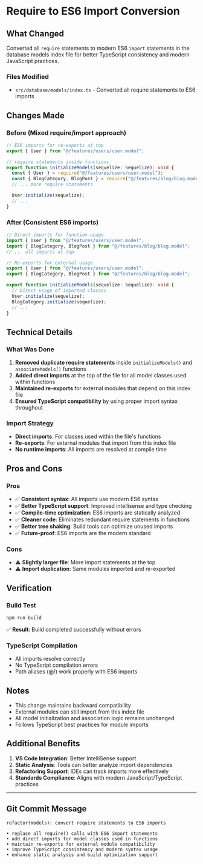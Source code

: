 # Require to ES6 Import Conversion

## What Changed

Converted all `require` statements to modern ES6 `import` statements in the database models index file for better TypeScript consistency and modern JavaScript practices.

### Files Modified

- `src/database/models/index.ts` - Converted all require statements to ES6 imports

## Changes Made

### Before (Mixed require/import approach)

```typescript
// ES6 imports for re-exports at top
export { User } from "@/features/users/user.model";

// require statements inside functions
export function initializeModels(sequelize: Sequelize): void {
  const { User } = require("@/features/users/user.model");
  const { BlogCategory, BlogPost } = require("@/features/blog/blog.model");
  // ... more require statements

  User.initialize(sequelize);
  // ...
}
```

### After (Consistent ES6 imports)

```typescript
// Direct imports for function usage
import { User } from "@/features/users/user.model";
import { BlogCategory, BlogPost } from "@/features/blog/blog.model";
// ... all imports at top

// Re-exports for external usage
export { User } from "@/features/users/user.model";
export { BlogCategory, BlogPost } from "@/features/blog/blog.model";

export function initializeModels(sequelize: Sequelize): void {
  // Direct usage of imported classes
  User.initialize(sequelize);
  BlogCategory.initialize(sequelize);
  // ...
}
```

## Technical Details

### What Was Done

1. **Removed duplicate require statements** inside `initializeModels()` and `associateModels()` functions
2. **Added direct imports** at the top of the file for all model classes used within functions
3. **Maintained re-exports** for external modules that depend on this index file
4. **Ensured TypeScript compatibility** by using proper import syntax throughout

### Import Strategy

- **Direct imports**: For classes used within the file's functions
- **Re-exports**: For external modules that import from this index file
- **No runtime imports**: All imports are resolved at compile time

## Pros and Cons

### Pros

- ✅ **Consistent syntax**: All imports use modern ES6 syntax
- ✅ **Better TypeScript support**: Improved intellisense and type checking
- ✅ **Compile-time optimization**: ES6 imports are statically analyzed
- ✅ **Cleaner code**: Eliminates redundant require statements in functions
- ✅ **Better tree shaking**: Build tools can optimize unused imports
- ✅ **Future-proof**: ES6 imports are the modern standard

### Cons

- ⚠️ **Slightly larger file**: More import statements at the top
- ⚠️ **Import duplication**: Same modules imported and re-exported

## Verification

### Build Test

```bash
npm run build
```

✅ **Result**: Build completed successfully without errors

### TypeScript Compilation

- All imports resolve correctly
- No TypeScript compilation errors
- Path aliases (@/) work properly with ES6 imports

## Notes

- This change maintains backward compatibility
- External modules can still import from this index file
- All model initialization and association logic remains unchanged
- Follows TypeScript best practices for module imports

## Additional Benefits

1. **VS Code Integration**: Better IntelliSense support
2. **Static Analysis**: Tools can better analyze import dependencies
3. **Refactoring Support**: IDEs can track imports more effectively
4. **Standards Compliance**: Aligns with modern JavaScript/TypeScript practices

---

## Git Commit Message

```
refactor(models): convert require statements to ES6 imports

• replace all require() calls with ES6 import statements
• add direct imports for model classes used in functions
• maintain re-exports for external module compatibility
• improve TypeScript consistency and modern syntax usage
• enhance static analysis and build optimization support
```

